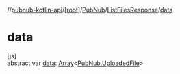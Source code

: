 //[pubnub-kotlin-api](../../../../index.md)/[[root]](../../index.md)/[PubNub](../index.md)/[ListFilesResponse](index.md)/[data](data.md)

# data

[js]\
abstract var [data](data.md): [Array](https://kotlinlang.org/api/core/kotlin-stdlib/kotlin/-array/index.html)&lt;[PubNub.UploadedFile](../-uploaded-file/index.md)&gt;

